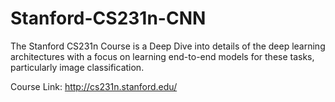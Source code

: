 # Stanford-CS231n-CNN
The Stanford CS231n Course is a Deep Dive into details of the deep learning architectures with a focus on learning end-to-end models for these tasks, particularly image classification.

Course Link: http://cs231n.stanford.edu/
